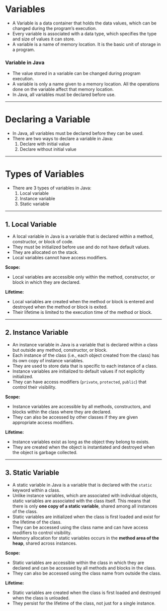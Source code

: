 # Variables

- A Variable is a data container that holds the data values, which can be changed during the program’s execution.  
- Every variable is associated with a data type, which specifies the type and size of values it can store.  
- A variable is a name of memory location. It is the basic unit of storage in a program.  

### Variable in Java
- The value stored in a variable can be changed during program execution.  
- A variable is only a name given to a memory location. All the operations done on the variable affect that memory location.  
- In Java, all variables must be declared before use.  

---

# Declaring a Variable

- In Java, all variables must be declared before they can be used.  
- There are two ways to declare a variable in Java:  
  1. Declare with initial value  
  2. Declare without initial value  

---

# Types of Variables

- There are 3 types of variables in Java:  
  1. Local variable  
  2. Instance variable  
  3. Static variable  

---

## 1. Local Variable

- A local variable in Java is a variable that is declared within a method, constructor, or block of code.  
- They must be initialized before use and do not have default values.  
- They are allocated on the stack.  
- Local variables cannot have access modifiers.  

**Scope:**  
- Local variables are accessible only within the method, constructor, or block in which they are declared.  

**Lifetime:**  
- Local variables are created when the method or block is entered and destroyed when the method or block is exited.  
- Their lifetime is limited to the execution time of the method or block.  

---

## 2. Instance Variable

- An instance variable in Java is a variable that is declared within a class but outside any method, constructor, or block.  
- Each instance of the class (i.e., each object created from the class) has its own copy of instance variables.  
- They are used to store data that is specific to each instance of a class.  
- Instance variables are initialized to default values if not explicitly initialized.  
- They can have access modifiers (`private`, `protected`, `public`) that control their visibility.  

**Scope:**  
- Instance variables are accessible by all methods, constructors, and blocks within the class where they are declared.  
- They can also be accessed by other classes if they are given appropriate access modifiers.  

**Lifetime:**  
- Instance variables exist as long as the object they belong to exists.  
- They are created when the object is instantiated and destroyed when the object is garbage collected.  

---

## 3. Static Variable

- A static variable in Java is a variable that is declared with the `static` keyword within a class.  
- Unlike instance variables, which are associated with individual objects, static variables are associated with the class itself. This means that there is only **one copy of a static variable**, shared among all instances of the class.  
- Static variables are initialized when the class is first loaded and exist for the lifetime of the class.  
- They can be accessed using the class name and can have access modifiers to control visibility.  
- Memory allocation for static variables occurs in the **method area of the heap**, shared across instances.  

**Scope:**  
- Static variables are accessible within the class in which they are declared and can be accessed by all methods and blocks in the class.  
- They can also be accessed using the class name from outside the class.  

**Lifetime:**  
- Static variables are created when the class is first loaded and destroyed when the class is unloaded.  
- They persist for the lifetime of the class, not just for a single instance.  
